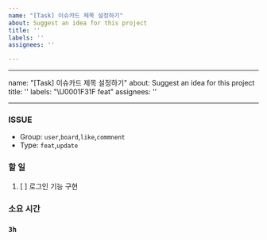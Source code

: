 ```yaml
---
name: "[Task] 이슈카드 제목 설정하기"
about: Suggest an idea for this project
title: ''
labels: ''
assignees: ''

---
```


---
name: "[Task] 이슈카드 제목 설정하기"
about: Suggest an idea for this project
title: ''
labels: "\U0001F31F feat"
assignees: ''

---

### ISSUE
- Group:  `user`,`board`,`like`,`commnent`
- Type: `feat`,`update`

### 할 일
1. [ ] 로그인 기능 구현

### 소요 시간
### `3h`
